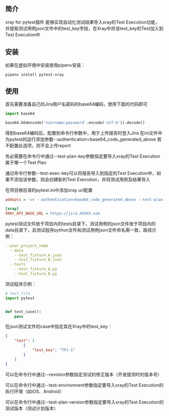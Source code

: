 ## 简介
xray for pytest插件
能够实现自动化测试结果导入xray的Test Execution功能，并提取测试用例json文件中的test_key字段，在Xray中将该test_key的Test加入到Test Execution中
## 安装

如果在虚拟环境中安装使用pipenv安装：

`pipenv install pytest-xray`

## 使用

首先需要准备自己的Jira用户名密码的base64编码，使用下面的代码即可

```python
import base64

base64.b64encode('nsername:password'.encode('utf-8')).decode()

```
得到base64编码后，配置到命令行参数中，用于上传报告时登入Jira
在ini文件中为pytest的运行添加参数--authentication=base64_code_generated_above
若不配置此选项，则不会上传report

务必需要在命令行中通过--test-plan-key参数指定要导入xray的Test Execution属于哪一个Test Plan

通过命令行参数--test-exec-key可以将报告导入到指定的Test Execution中，如果不添加该参数，则会创建新的Test Execution，并将测试用例及结果导入

在项目根目录的pytest.ini中添加xray url配置

```ini
addopts = -vv --authentication=base64_code_generated_above --test-plan-key=TPJ-1 --test-exec-key=TPJ-2

[xray]
XRAY_API_BASE_URL = https://jira.XXXXX.com
```
pytest测试文件放于项目内的tests目录下，测试用例的json文件放于项目内的data目录下，且测试程序python文件和测试用例json文件命名需一致，路径示例：

```yaml
--your_project_name
  --data
    --test_fixture_A.json
    --test_fixture_B.json
  --tests
    --test_fixture_A.py
    --test_fixture_B.py
```

测试程序示例：
```python
# test_file
import pytest


def test_case():
    pass
```

在json测试文件的case中指定其在Xray中的test_key：
```json
{
    "test": [
        {
            "test_key": "TPJ-1"
        }
    ]
}
```

可以在命令行中通过--revision参数指定测试的修正版本（开发提测时的版本号）

可以在命令行中通过--test-environment参数指定要导入xray的Test Execution的执行环境（如iOS、Android）

可以在命令行中通过--test-plan-version参数指定要导入xray的Test Execution的测试版本（测试计划版本）
